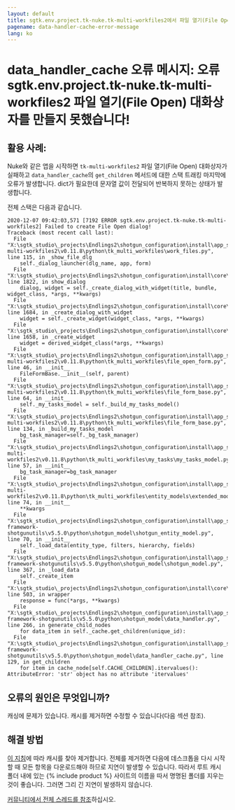 ```yaml
---
layout: default
title: sgtk.env.project.tk-nuke.tk-multi-workfiles2에서 파일 열기(File Open) 대화상자를 만들지 못했습니다!
pagename: data-handler-cache-error-message
lang: ko
---
```


# data_handler_cache 오류 메시지: 오류 sgtk.env.project.tk-nuke.tk-multi-workfiles2 파일 열기(File Open) 대화상자를 만들지 못했습니다!

## 활용 사례:

Nuke와 같은 앱을 시작하면 `tk-multi-workfiles2` 파일 열기(File Open) 대화상자가 실패하고 `data_handler_cache`의 `get_children` 메서드에 대한 스택 트래킹 마지막에 오류가 발생합니다. dict가 필요한데 문자열 값이 전달되어 반복하지 못하는 상태가 발생합니다.

전체 스택은 다음과 같습니다.

```
2020-12-07 09:42:03,571 [7192 ERROR sgtk.env.project.tk-nuke.tk-multi-workfiles2] Failed to create File Open dialog!
Traceback (most recent call last):
  File "X:\sgtk_studio\_projects\Endlings2\shotgun_configuration\install\app_store\tk-multi-workfiles2\v0.11.8\python\tk_multi_workfiles\work_files.py", line 115, in _show_file_dlg
    self._dialog_launcher(dlg_name, app, form)
  File "X:\sgtk_studio\_projects\Endlings2\shotgun_configuration\install\core\python\tank\platform\engine.py", line 1822, in show_dialog
    dialog, widget = self._create_dialog_with_widget(title, bundle, widget_class, *args, **kwargs)
  File "X:\sgtk_studio\_projects\Endlings2\shotgun_configuration\install\core\python\tank\platform\engine.py", line 1684, in _create_dialog_with_widget
    widget = self._create_widget(widget_class, *args, **kwargs)
  File "X:\sgtk_studio\_projects\Endlings2\shotgun_configuration\install\core\python\tank\platform\engine.py", line 1658, in _create_widget
    widget = derived_widget_class(*args, **kwargs)
  File "X:\sgtk_studio\_projects\Endlings2\shotgun_configuration\install\app_store\tk-multi-workfiles2\v0.11.8\python\tk_multi_workfiles\file_open_form.py", line 46, in __init__
    FileFormBase.__init__(self, parent)
  File "X:\sgtk_studio\_projects\Endlings2\shotgun_configuration\install\app_store\tk-multi-workfiles2\v0.11.8\python\tk_multi_workfiles\file_form_base.py", line 64, in __init__
    self._my_tasks_model = self._build_my_tasks_model()
  File "X:\sgtk_studio\_projects\Endlings2\shotgun_configuration\install\app_store\tk-multi-workfiles2\v0.11.8\python\tk_multi_workfiles\file_form_base.py", line 134, in _build_my_tasks_model
    bg_task_manager=self._bg_task_manager)
  File "X:\sgtk_studio\_projects\Endlings2\shotgun_configuration\install\app_store\tk-multi-workfiles2\v0.11.8\python\tk_multi_workfiles\my_tasks\my_tasks_model.py", line 57, in __init__
    bg_task_manager=bg_task_manager
  File "X:\sgtk_studio\_projects\Endlings2\shotgun_configuration\install\app_store\tk-multi-workfiles2\v0.11.8\python\tk_multi_workfiles\entity_models\extended_model.py", line 74, in __init__
    **kwargs
  File "X:\sgtk_studio\_projects\Endlings2\shotgun_configuration\install\app_store\tk-framework-shotgunutils\v5.5.0\python\shotgun_model\shotgun_entity_model.py", line 70, in __init__
    self._load_data(entity_type, filters, hierarchy, fields)
  File "X:\sgtk_studio\_projects\Endlings2\shotgun_configuration\install\app_store\tk-framework-shotgunutils\v5.5.0\python\shotgun_model\shotgun_model.py", line 367, in _load_data
    self._create_item
  File "X:\sgtk_studio\_projects\Endlings2\shotgun_configuration\install\core\python\tank\log.py", line 503, in wrapper
    response = func(*args, **kwargs)
  File "X:\sgtk_studio\_projects\Endlings2\shotgun_configuration\install\app_store\tk-framework-shotgunutils\v5.5.0\python\shotgun_model\data_handler.py", line 266, in generate_child_nodes
    for data_item in self._cache.get_children(unique_id):
  File "X:\sgtk_studio\_projects\Endlings2\shotgun_configuration\install\app_store\tk-framework-shotgunutils\v5.5.0\python\shotgun_model\data_handler_cache.py", line 129, in get_children
    for item in cache_node[self.CACHE_CHILDREN].itervalues():
AttributeError: 'str' object has no attribute 'itervalues'
```

## 오류의 원인은 무엇입니까?

캐싱에 문제가 있습니다. 캐시를 제거하면 수정할 수 있습니다(다음 섹션 참조).

## 해결 방법

[이 지침](https://developer.shotgridsoftware.com/7c9867c0/)에 따라 캐시를 찾아 제거합니다. 전체를 제거하면 다음에 데스크톱을 다시 시작할 때 모든 항목을 다운로드해야 하므로 지연이 발생할 수 있습니다. 따라서 루트 캐시 폴더 내에 있는 {% include product %} 사이트의 이름을 따서 명명된 폴더를 지우는 것이 좋습니다. 그러면 그리 긴 지연이 발생하지 않습니다.

[커뮤니티에서 전체 스레드를 참조](https://community.shotgridsoftware.com/t/data-handler-cache-error/10955)하십시오.

